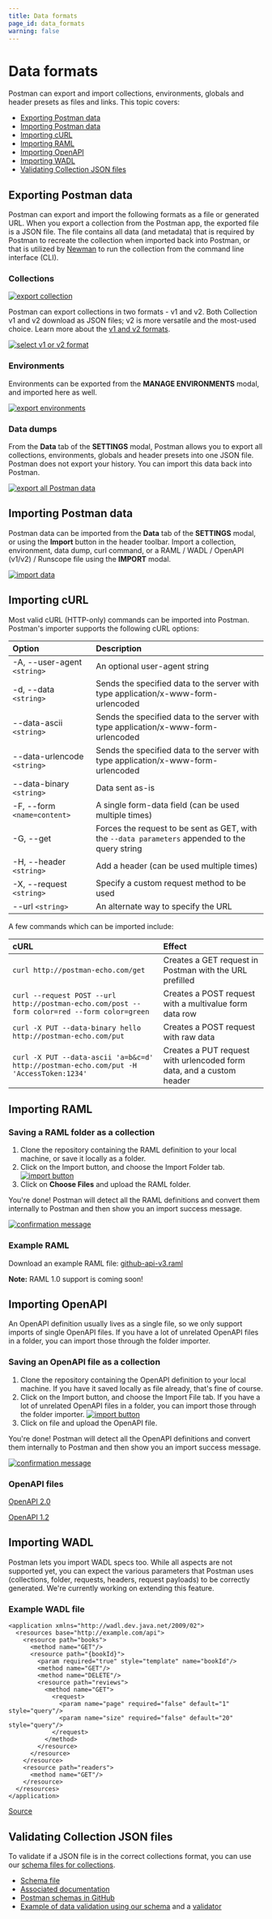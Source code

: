 ```yaml
---
title: Data formats
page_id: data_formats
warning: false
---
```


# Data formats

Postman can export and import collections, environments, globals and header presets as files and links. This topic covers:

* [Exporting Postman data](data_formats.md#exporting-postman-data)
* [Importing Postman data](data_formats.md#importing-postman-data)
* [Importing cURL](data_formats.md#importing-curl)
* [Importing RAML](data_formats.md#importing-raml)
* [Importing OpenAPI](data_formats.md#importing-openapi)
* [Importing WADL](data_formats.md#importing-wadl)
* [Validating Collection JSON files](data_formats.md#validating-collection-json-files)

## Exporting Postman data

Postman can export and import the following formats as a file or generated URL. When you export a collection from the Postman app, the exported file is a JSON file. The file contains all data \(and metadata\) that is required by Postman to recreate the collection when imported back into Postman, or that is utilized by [Newman](postman/collection_runs/command_line_integration_with_newman.md) to run the collection from the command line interface \(CLI\).

### Collections

[![export collection](https://s3.amazonaws.com/postman-static-getpostman-com/postman-docs/WS-collections-view.png)](https://s3.amazonaws.com/postman-static-getpostman-com/postman-docs/WS-collections-view.png)

Postman can export collections in two formats - v1 and v2. Both Collection v1 and v2 download as JSON files; v2 is more versatile and the most-used choice. Learn more about the [v1 and v2 formats](https://blog.getpostman.com/2015/06/05/travelogue-of-postman-collection-format-v2/).

[![select v1 or v2 format](https://s3.amazonaws.com/postman-static-getpostman-com/postman-docs/WS-export-collection1.png)](https://s3.amazonaws.com/postman-static-getpostman-com/postman-docs/WS-export-collection1.png)

### Environments

Environments can be exported from the **MANAGE ENVIRONMENTS** modal, and imported here as well.

[![export environments](https://s3.amazonaws.com/postman-static-getpostman-com/postman-docs/WS-manage-environments2.png)](https://s3.amazonaws.com/postman-static-getpostman-com/postman-docs/WS-manage-environments2.png)

### Data dumps

From the **Data** tab of the **SETTINGS** modal, Postman allows you to export all collections, environments, globals and header presets into one JSON file. Postman does not export your history. You can import this data back into Postman.

[![export all Postman data](https://s3.amazonaws.com/postman-static-getpostman-com/postman-docs/WS-data-dumps-settings.png)](https://s3.amazonaws.com/postman-static-getpostman-com/postman-docs/WS-data-dumps-settings.png)

## Importing Postman data

Postman data can be imported from the **Data** tab of the **SETTINGS** modal, or using the **Import** button in the header toolbar. Import a collection, environment, data dump, curl command, or a RAML / WADL / OpenAPI \(v1/v2\) / Runscope file using the **IMPORT** modal.

[![import data](https://s3.amazonaws.com/postman-static-getpostman-com/postman-docs/WS-importButton.png)](https://s3.amazonaws.com/postman-static-getpostman-com/postman-docs/WS-importButton.png)

## Importing cURL

Most valid cURL \(HTTP-only\) commands can be imported into Postman. Postman's importer supports the following cURL options:

| **Option** | **Description** |
| :--- | :--- |
| -A, --user-agent `<string>` | An optional user-agent string |
| -d, --data `<string>` | Sends the specified data to the server with type application/x-www-form-urlencoded |
| --data-ascii `<string>` | Sends the specified data to the server with type application/x-www-form-urlencoded |
| --data-urlencode `<string>` | Sends the specified data to the server with type application/x-www-form-urlencoded |
| --data-binary `<string>` | Data sent as-is |
| -F, --form `<name=content>` | A single form-data field \(can be used multiple times\) |
| -G, --get | Forces the request to be sent as GET, with the `--data parameters` appended to the query string |
| -H, --header `<string>` | Add a header \(can be used multiple times\) |
| -X, --request `<string>` | Specify a custom request method to be used |
| --url `<string>` | An alternate way to specify the URL |

A few commands which can be imported include:

| **cURL** | **Effect** |
| :--- | :--- |
| `curl http://postman-echo.com/get` | Creates a GET request in Postman with the URL prefilled |
| `curl --request POST --url http://postman-echo.com/post --form color=red --form color=green` | Creates a POST request with a multivalue form data row |
| `curl -X PUT --data-binary hello http://postman-echo.com/put` | Creates a POST request with raw data |
| `curl -X PUT --data-ascii 'a=b&c=d' http://postman-echo.com/put -H 'AccessToken:1234'` | Creates a PUT request with urlencoded form data, and a custom header |

## Importing RAML

### Saving a RAML folder as a collection

1. Clone the repository containing the RAML definition to your local machine, or save it locally as a folder.
2. Click on the Import button, and choose the Import Folder tab. [![import button](https://s3.amazonaws.com/postman-static-getpostman-com/postman-docs/WS-collections-view-raml-1a.png)](https://s3.amazonaws.com/postman-static-getpostman-com/postman-docs/WS-collections-view-raml-1a.png)
3. Click on **Choose Files** and upload the RAML folder.

You're done! Postman will detect all the RAML definitions and convert them internally to Postman and then show you an import success message.

[![confirmation message](https://s3.amazonaws.com/postman-static-getpostman-com/postman-docs/WS-data-format-raml-2a.png)](https://s3.amazonaws.com/postman-static-getpostman-com/postman-docs/WS-data-format-raml-2a.png)

### Example RAML

Download an example RAML file: [github-api-v3.raml](https://s3.amazonaws.com/postman-static-getpostman-com/postman-docs/github-api-v3.raml)

**Note:** RAML 1.0 support is coming soon!

## Importing OpenAPI

An OpenAPI definition usually lives as a single file, so we only support imports of single OpenAPI files. If you have a lot of unrelated OpenAPI files in a folder, you can import those through the folder importer.

### Saving an OpenAPI file as a collection

1. Clone the repository containing the OpenAPI definition to your local machine. If you have it saved locally as file already, that's fine of course.
2. Click on the Import button, and choose the Import File tab. If you have a lot of unrelated OpenAPI files in a folder, you can import those through the folder importer. [![import button](https://s3.amazonaws.com/postman-static-getpostman-com/postman-docs/WS-collections-view-raml-1a.png)](https://s3.amazonaws.com/postman-static-getpostman-com/postman-docs/WS-collections-view-raml-1a.png)
3. Click on file and upload the OpenAPI file.

You're done! Postman will detect all the OpenAPI definitions and convert them internally to Postman and then show you an import success message.

[![confirmation message](https://s3.amazonaws.com/postman-static-getpostman-com/postman-docs/WS-data-format-raml-2a.png)](https://s3.amazonaws.com/postman-static-getpostman-com/postman-docs/WS-data-format-raml-2a.png)

### OpenAPI files

[OpenAPI 2.0](https://github.com/OAI/OpenAPI-Specification/tree/master/examples/v2.0)

[OpenAPI 1.2](https://github.com/OAI/OpenAPI-Specification/wiki/Hello-World-Sample)

## Importing WADL

Postman lets you import WADL specs too. While all aspects are not supported yet, you can expect the various parameters that Postman uses \(collections, folder, requests, headers, request payloads\) to be correctly generated. We're currently working on extending this feature.

### Example WADL file

```markup
<application xmlns="http://wadl.dev.java.net/2009/02">
  <resources base="http://example.com/api">
    <resource path="books">
      <method name="GET"/>
      <resource path="{bookId}">
        <param required="true" style="template" name="bookId"/>
        <method name="GET"/>
        <method name="DELETE"/>
        <resource path="reviews">
          <method name="GET">
            <request>
              <param name="page" required="false" default="1" style="query"/>
              <param name="size" required="false" default="20" style="query"/>
            </request>
          </method>
        </resource>
      </resource>
    </resource>
    <resource path="readers">
      <method name="GET"/>
    </resource>
  </resources>
</application>
```

[Source](https://www.nurkiewicz.com/2012/01/gentle-introduction-to-wadl-in-java.html)

## Validating Collection JSON files

To validate if a JSON file is in the correct collections format, you can use our [schema files for collections](http://schema.getpostman.com/).

* [Schema file](https://schema.getpostman.com/json/collection/v1.0.0/collection.json)
* [Associated documentation](https://schema.getpostman.com/)
* [Postman schemas in GitHub](https://github.com/postmanlabs/schemas)
* [Example of data validation using our schema](https://blog.getpostman.com/2015/07/02/introducing-postman-collection-format-schema/) and a [validator](https://github.com/mafintosh/is-my-json-valid)

